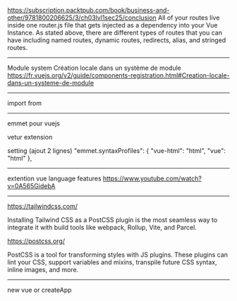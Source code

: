 https://subscription.packtpub.com/book/business-and-other/9781800206625/3/ch03lvl1sec25/conclusion
All of your routes live inside one router.js file that gets injected as a dependency into your Vue Instance. As stated above, there are different types of routes that you can have including named routes, dynamic routes, redirects, alias, and stringed routes.

---

Module system
Création locale dans un système de module
https://fr.vuejs.org/v2/guide/components-registration.html#Creation-locale-dans-un-systeme-de-module

---

import from

---

emmet pour vuejs

vetur extension

setting (ajout 2 lignes)
"emmet.syntaxProfiles": {
"vue-html": "html",
"vue": "html"
},

---

extention vue language features
https://www.youtube.com/watch?v=0A565GidebA

---

https://tailwindcss.com/

Installing Tailwind CSS as a PostCSS plugin is the most seamless way to integrate it with build tools like webpack, Rollup, Vite, and Parcel.


https://postcss.org/

PostCSS is a tool for transforming styles with JS plugins. These plugins can lint your CSS, support variables and mixins, transpile future CSS syntax, inline images, and more.

---


new vue or createApp